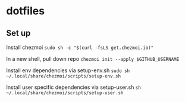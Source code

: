 # dotfiles

## Set up

Install chezmoi
`sudo sh -c "$(curl -fsLS get.chezmoi.io)"`

In a new shell, pull down repo
`chezmoi init --apply $GITHUB_USERNAME`

Install env dependencies via setup-env.sh
`sudo sh ~/.local/share/chezmoi/scripts/setup-env.sh`

Install user specific dependencies via setup-user.sh
`sh ~/.local/share/chezmoi/scripts/setup-user.sh`
